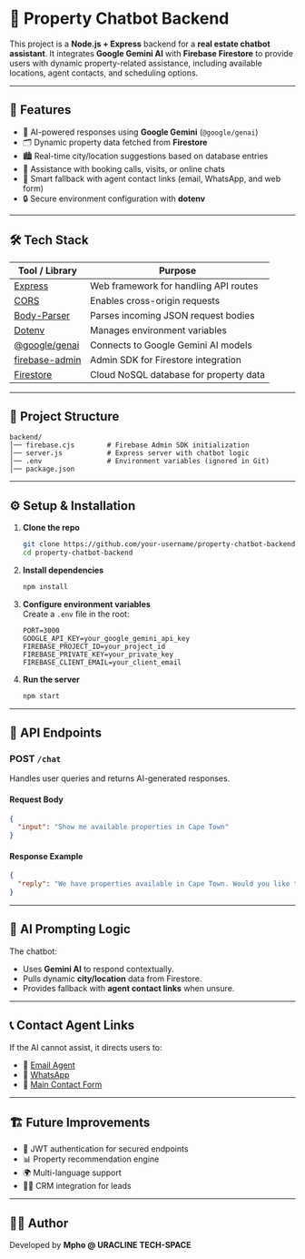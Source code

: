 # 🏡 Property Chatbot Backend

This project is a **Node.js + Express** backend for a **real estate chatbot assistant**. It integrates **Google Gemini AI** with **Firebase Firestore** to provide users with dynamic property-related assistance, including available locations, agent contacts, and scheduling options.  

---

## 🚀 Features

- 🤖 AI-powered responses using **Google Gemini** (`@google/genai`)  
- 🗂️ Dynamic property data fetched from **Firestore**  
- 🏙️ Real-time city/location suggestions based on database entries  
- 📅 Assistance with booking calls, visits, or online chats  
- 📧 Smart fallback with agent contact links (email, WhatsApp, and web form)  
- 🔒 Secure environment configuration with **dotenv**  

---

## 🛠️ Tech Stack

| Tool / Library        | Purpose |
|------------------------|---------|
| [Express](https://expressjs.com/) | Web framework for handling API routes |
| [CORS](https://www.npmjs.com/package/cors) | Enables cross-origin requests |
| [Body-Parser](https://www.npmjs.com/package/body-parser) | Parses incoming JSON request bodies |
| [Dotenv](https://www.npmjs.com/package/dotenv) | Manages environment variables |
| [@google/genai](https://www.npmjs.com/package/@google/genai) | Connects to Google Gemini AI models |
| [firebase-admin](https://firebase.google.com/docs/admin/setup) | Admin SDK for Firestore integration |
| [Firestore](https://firebase.google.com/docs/firestore) | Cloud NoSQL database for property data |

---

## 📂 Project Structure

```
backend/
│── firebase.cjs        # Firebase Admin SDK initialization
│── server.js           # Express server with chatbot logic
│── .env                # Environment variables (ignored in Git)
│── package.json
```

---

## ⚙️ Setup & Installation

1. **Clone the repo**  
   ```bash
   git clone https://github.com/your-username/property-chatbot-backend.git
   cd property-chatbot-backend
   ```

2. **Install dependencies**  
   ```bash
   npm install
   ```

3. **Configure environment variables**  
   Create a `.env` file in the root:  
   ```env
   PORT=3000
   GOOGLE_API_KEY=your_google_gemini_api_key
   FIREBASE_PROJECT_ID=your_project_id
   FIREBASE_PRIVATE_KEY=your_private_key
   FIREBASE_CLIENT_EMAIL=your_client_email
   ```

4. **Run the server**  
   ```bash
   npm start
   ```

---

## 📡 API Endpoints

### **POST** `/chat`  
Handles user queries and returns AI-generated responses.  

#### Request Body  
```json
{
  "input": "Show me available properties in Cape Town"
}
```

#### Response Example  
```json
{
  "reply": "We have properties available in Cape Town. Would you like to book a visit between 9 AM - 4 PM (Mon-Sat)?"
}
```

---

## 🔑 AI Prompting Logic

The chatbot:  
- Uses **Gemini AI** to respond contextually.  
- Pulls dynamic **city/location** data from Firestore.  
- Provides fallback with **agent contact links** when unsure.  

---

## 📞 Contact Agent Links

If the AI cannot assist, it directs users to:  

- 📧 [Email Agent](mailto:agent@propertysite.com)  
- 💬 [WhatsApp](https://wa.me/27661234567)  
- 📝 [Main Contact Form](https://propertysite.com/main-form)  

---

## 🏗️ Future Improvements

- 🔐 JWT authentication for secured endpoints  
- 📊 Property recommendation engine  
- 🌍 Multi-language support  
- 🧑‍💼 CRM integration for leads  

---

## 👨‍💻 Author

Developed by **Mpho @ URACLINE TECH-SPACE**  
